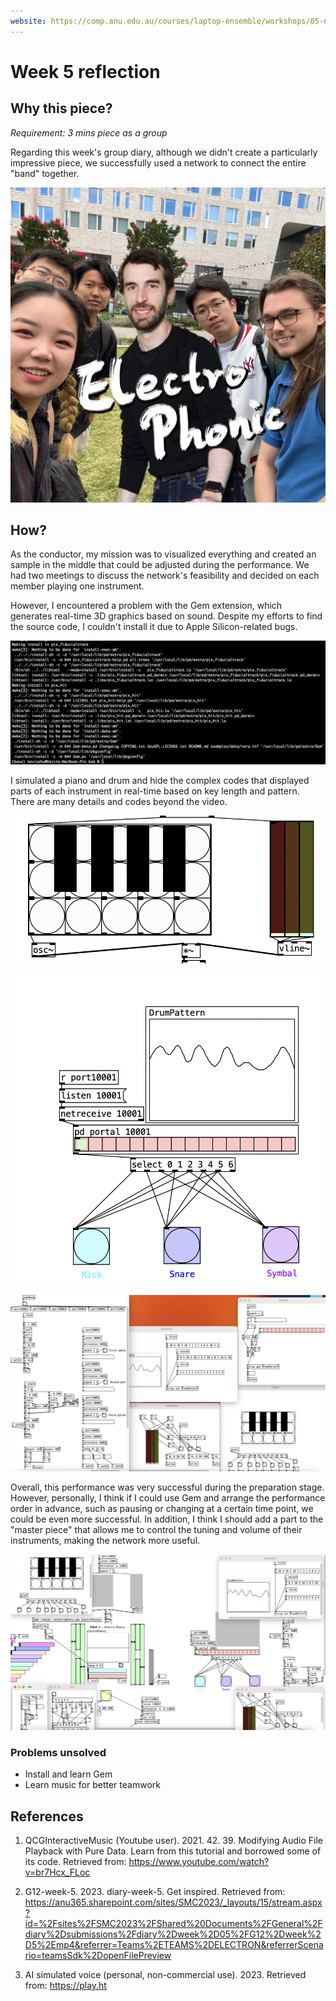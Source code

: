 ```yaml
---
website: https://comp.anu.edu.au/courses/laptop-ensemble/workshops/05-networks-collaboration/
---
```


# Week 5 reflection

## Why this piece?
*Requirement: 3 mins piece as a group*

Regarding this week's group diary, although we didn't create a particularly impressive piece, we successfully used a network to connect the entire "band" together. 

![ ALT](./materials/team.png)

## How? 

As the conductor, my mission was to visualized everything and created an sample in the middle that could be adjusted during the performance. We had two meetings to discuss the network's feasibility and decided on each member playing one instrument.

However, I encountered a problem with the Gem extension, which generates real-time 3D graphics based on sound. Despite my efforts to find the source code, I couldn't install it due to Apple Silicon-related bugs.

![ ALT](./materials/error.png)

I simulated a piano and drum and hide the complex codes that displayed parts of each instrument in real-time based on key length and pattern. There are many details and codes beyond the video.

![ ALT](./materials/piano.png)

![ ALT](./materials/drum.png)

![ ALT](./materials/details.png)

Overall, this performance was very successful during the preparation stage. However, personally, I think if I could use Gem and arrange the performance order in advance, such as pausing or changing at a certain time point, we could be even more successful. In addition, I think I should add a part to the "master piece" that allows me to control the tuning and volume of their instruments, making the network more useful.

![ ALT](./materials/diary4.png)

### **Problems unsolved**
- Install and learn Gem
- Learn music for better teamwork

## References
1. QCGInteractiveMusic (Youtube user). 2021. 42. 39. Modifying Audio File Playback with Pure Data. Learn from this tutorial and borrowed some of its code. Retrieved from: https://www.youtube.com/watch?v=br7Hcx_FLoc

2. G12-week-5. 2023. diary-week-5. Get inspired. Retrieved from: https://anu365.sharepoint.com/sites/SMC2023/_layouts/15/stream.aspx?id=%2Fsites%2FSMC2023%2FShared%20Documents%2FGeneral%2Fdiary%2Dsubmissions%2Fdiary%2Dweek%2D05%2FG12%2Dweek%2D5%2Emp4&referrer=Teams%2ETEAMS%2DELECTRON&referrerScenario=teamsSdk%2DopenFilePreview

3. AI simulated voice (personal, non-commercial use). 2023. Retrieved from: https://play.ht